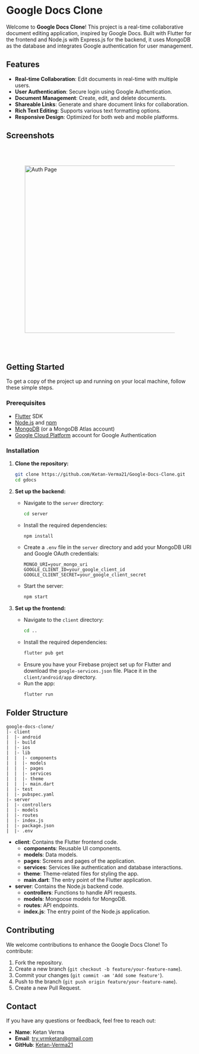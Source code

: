 # Google Docs Clone

Welcome to **Google Docs Clone**! This project is a real-time collaborative document editing application, inspired by Google Docs. Built with Flutter for the frontend and Node.js with Express.js for the backend, it uses MongoDB as the database and integrates Google authentication for user management.

## Features

- **Real-time Collaboration**: Edit documents in real-time with multiple users.
- **User Authentication**: Secure login using Google Authentication.
- **Document Management**: Create, edit, and delete documents.
- **Shareable Links**: Generate and share document links for collaboration.
- **Rich Text Editing**: Supports various text formatting options.
- **Responsive Design**: Optimized for both web and mobile platforms.

## Screenshots

<div style="display: flex; overflow-x: auto; padding: 50px; gap: 100px;">
  <img src="https://github.com/Ketan-Verma21/Google-Docs-Clone/assets/106913278/cccad5d3-cc91-4299-8494-2ecbd3e9dfb7" alt="Auth Page" width="450" />
  <img src="https://github.com/Ketan-Verma21/Google-Docs-Clone/assets/106913278/e849abdc-5b8a-4c5c-ae0a-9a9cb6f22fca" alt="Google Sign in" width="450" />
  
  <img src="https://github.com/Ketan-Verma21/Google-Docs-Clone/assets/106913278/1bde28b8-5e44-4812-92f8-24629a0b58dd" alt="Home Page" width="450" />
  <img src="https://github.com/Ketan-Verma21/Google-Docs-Clone/assets/106913278/eb24965e-c51e-4b8c-bd55-39712570e92a" alt="Document Page" width="450" />
  <img src="https://github.com/Ketan-Verma21/Google-Docs-Clone/assets/106913278/f4984ca3-3059-4468-80af-d4b6de00f62e" alt="Document edited" width="450" />
  <img src="https://github.com/Ketan-Verma21/Google-Docs-Clone/assets/106913278/45e8f1dd-c252-4b73-9460-61815bbc7e66" alt="Document link copied" width="450" />
</div>

## Getting Started

To get a copy of the project up and running on your local machine, follow these simple steps.

### Prerequisites

- [Flutter](https://flutter.dev/docs/get-started/install) SDK
- [Node.js](https://nodejs.org/en/download/) and [npm](https://www.npmjs.com/get-npm)
- [MongoDB](https://www.mongodb.com/try/download/community) (or a MongoDB Atlas account)
- [Google Cloud Platform](https://console.cloud.google.com/) account for Google Authentication

### Installation

1. **Clone the repository:**
   ```bash
   git clone https://github.com/Ketan-Verma21/Google-Docs-Clone.git
   cd gdocs
   ```

2. **Set up the backend:**
   - Navigate to the `server` directory:
     ```bash
     cd server
     ```
   - Install the required dependencies:
     ```bash
     npm install
     ```
   - Create a `.env` file in the `server` directory and add your MongoDB URI and Google OAuth credentials:
     ```
     MONGO_URI=your_mongo_uri
     GOOGLE_CLIENT_ID=your_google_client_id
     GOOGLE_CLIENT_SECRET=your_google_client_secret
     ```
   - Start the server:
     ```bash
     npm start
     ```

3. **Set up the frontend:**
   - Navigate to the `client` directory:
     ```bash
     cd ..
     ```
   - Install the required dependencies:
     ```bash
     flutter pub get
     ```
   - Ensure you have your Firebase project set up for Flutter and download the `google-services.json` file. Place it in the `client/android/app` directory.
   - Run the app:
     ```bash
     flutter run
     ```

## Folder Structure

```
google-docs-clone/
|- client
|  |- android
|  |- build
|  |- ios
|  |- lib
|  |  |- components
|  |  |- models
|  |  |- pages
|  |  |- services
|  |  |- theme
|  |  |- main.dart
|  |- test
|  |- pubspec.yaml
|- server
|  |- controllers
|  |- models
|  |- routes
|  |- index.js
|  |- package.json
|  |- .env
```

- **client**: Contains the Flutter frontend code.
  - **components**: Reusable UI components.
  - **models**: Data models.
  - **pages**: Screens and pages of the application.
  - **services**: Services like authentication and database interactions.
  - **theme**: Theme-related files for styling the app.
  - **main.dart**: The entry point of the Flutter application.
- **server**: Contains the Node.js backend code.
  - **controllers**: Functions to handle API requests.
  - **models**: Mongoose models for MongoDB.
  - **routes**: API endpoints.
  - **index.js**: The entry point of the Node.js application.

## Contributing

We welcome contributions to enhance the Google Docs Clone! To contribute:

1. Fork the repository.
2. Create a new branch (`git checkout -b feature/your-feature-name`).
3. Commit your changes (`git commit -am 'Add some feature'`).
4. Push to the branch (`git push origin feature/your-feature-name`).
5. Create a new Pull Request.

## Contact

If you have any questions or feedback, feel free to reach out:

- **Name**: Ketan Verma
- **Email**: try.vrmketan@gmail.com
- **GitHub**: [Ketan-Verma21](https://github.com/Ketan-Verma21)
